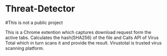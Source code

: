 # Threat-Detector

#This is not a public project

This is a Chrome extention which captures download request form the active tabs. 
Calculates the hash(SHA256) of the file and Calls API of Virus Total which in turn scans it and provide the result.
Virustotal is trusted virus scanning platform.
